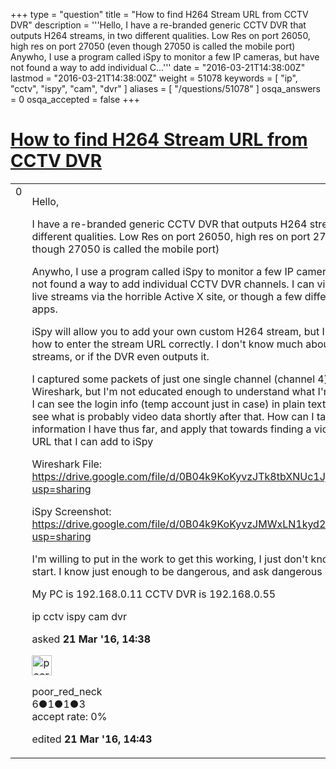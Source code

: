 +++
type = "question"
title = "How to find H264 Stream URL from CCTV DVR"
description = '''Hello, I have a re-branded generic CCTV DVR that outputs H264 streams, in two different qualities. Low Res on port 26050, high res on port 27050 (even though 27050 is called the mobile port) Anywho, I use a program called iSpy to monitor a few IP cameras, but have not found a way to add individual C...'''
date = "2016-03-21T14:38:00Z"
lastmod = "2016-03-21T14:38:00Z"
weight = 51078
keywords = [ "ip", "cctv", "ispy", "cam", "dvr" ]
aliases = [ "/questions/51078" ]
osqa_answers = 0
osqa_accepted = false
+++

<div class="headNormal">

# [How to find H264 Stream URL from CCTV DVR](/questions/51078/how-to-find-h264-stream-url-from-cctv-dvr)

</div>

<div id="main-body">

<div id="askform">

<table id="question-table" style="width:100%;"><colgroup><col style="width: 50%" /><col style="width: 50%" /></colgroup><tbody><tr class="odd"><td style="width: 30px; vertical-align: top"><div class="vote-buttons"><span id="post-51078-upvote" class="ajax-command post-vote up" rel="nofollow" title="I like this post (click again to cancel)"> </span><div id="post-51078-score" class="post-score" title="current number of votes">0</div><span id="post-51078-downvote" class="ajax-command post-vote down" rel="nofollow" title="I dont like this post (click again to cancel)"> </span> <span id="favorite-mark" class="ajax-command favorite-mark" rel="nofollow" title="mark/unmark this question as favorite (click again to cancel)"> </span><div id="favorite-count" class="favorite-count"></div></div></td><td><div id="item-right"><div class="question-body"><p>Hello,</p><p>I have a re-branded generic CCTV DVR that outputs H264 streams, in two different qualities. Low Res on port 26050, high res on port 27050 (even though 27050 is called the mobile port)</p><p>Anywho, I use a program called iSpy to monitor a few IP cameras, but have not found a way to add individual CCTV DVR channels. I can view these live streams via the horrible Active X site, or though a few different android apps.</p><p>iSpy will allow you to add your own custom H264 stream, but I can not find how to enter the stream URL correctly. I don't know much about RTSP streams, or if the DVR even outputs it.</p><p>I captured some packets of just one single channel (channel 4) on Wireshark, but I'm not educated enough to understand what I'm looking at. I can see the login info (temp account just in case) in plain text, and I can see what is probably video data shortly after that. How can I take the information I have thus far, and apply that towards finding a video stream URL that I can add to iSpy</p><p>Wireshark File: <a href="https://drive.google.com/file/d/0B04k9KoKyvzJTk8tbXNUc1JjdmM/view?usp=sharing">https://drive.google.com/file/d/0B04k9KoKyvzJTk8tbXNUc1JjdmM/view?usp=sharing</a></p><p>iSpy Screenshot: <a href="https://drive.google.com/file/d/0B04k9KoKyvzJMWxLN1kyd21sVEk/view?usp=sharing">https://drive.google.com/file/d/0B04k9KoKyvzJMWxLN1kyd21sVEk/view?usp=sharing</a></p><p>I'm willing to put in the work to get this working, I just don't know where to start. I know just enough to be dangerous, and ask dangerous questions :(</p><p>My PC is 192.168.0.11 CCTV DVR is 192.168.0.55</p></div><div id="question-tags" class="tags-container tags"><span class="post-tag tag-link-ip" rel="tag" title="see questions tagged &#39;ip&#39;">ip</span> <span class="post-tag tag-link-cctv" rel="tag" title="see questions tagged &#39;cctv&#39;">cctv</span> <span class="post-tag tag-link-ispy" rel="tag" title="see questions tagged &#39;ispy&#39;">ispy</span> <span class="post-tag tag-link-cam" rel="tag" title="see questions tagged &#39;cam&#39;">cam</span> <span class="post-tag tag-link-dvr" rel="tag" title="see questions tagged &#39;dvr&#39;">dvr</span></div><div id="question-controls" class="post-controls"></div><div class="post-update-info-container"><div class="post-update-info post-update-info-user"><p>asked <strong>21 Mar '16, 14:38</strong></p><img src="https://secure.gravatar.com/avatar/54c9d17ecb15301713b381d4a3b74374?s=32&amp;d=identicon&amp;r=g" class="gravatar" width="32" height="32" alt="poor_red_neck&#39;s gravatar image" /><p><span>poor_red_neck</span><br />
<span class="score" title="6 reputation points">6</span><span title="1 badges"><span class="badge1">●</span><span class="badgecount">1</span></span><span title="1 badges"><span class="silver">●</span><span class="badgecount">1</span></span><span title="3 badges"><span class="bronze">●</span><span class="badgecount">3</span></span><br />
<span class="accept_rate" title="Rate of the user&#39;s accepted answers">accept rate:</span> <span title="poor_red_neck has no accepted answers">0%</span></p></div><div class="post-update-info post-update-info-edited"><p><span> edited <strong>21 Mar '16, 14:43</strong> </span></p></div></div><div id="comments-container-51078" class="comments-container"></div><div id="comment-tools-51078" class="comment-tools"></div><div class="clear"></div><div id="comment-51078-form-container" class="comment-form-container"></div><div class="clear"></div></div></td></tr></tbody></table>

</div>

</div>

